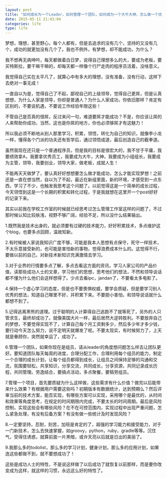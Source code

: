 ```yaml
---
layout: post
title: "如何成长为一个Leader，如何管理一个团队，如何成为一个大牛大神，怎么做一个优秀的员工，怎么成功，需要什么品质？"
date: 2015-05-11 21:43:04
categories: life
type: life
---
```


梦想，理想，甚至野心，每个人都有，但是去追求的没有几个，坚持的又没有几个，成功的就更加没有几个了。我也不例外，有梦想，却不能成功，为什么？

我不想再无病呻吟，每天都做着白日梦，说得自己理想多么的大，要成为老板，要买特斯拉，要干嘛干嘛的，却每天都一样像个行尸走肉的程序员活着，没啥意义。

我觉得自己实在太平凡了，就算心中有多大的理想，没有准备，没有行动，这样下去绝对一事无成！

一直自以为是，觉得自己了不起，鄙视自己的上级领导，觉得自己更屌，但是认真想想，为什么人家是领导，你却是普通人？为什么人家成功，你依旧那样？肯定有区别的，不要说机遇，不要说工作经验年限这些！

不管自己是否真的很屌，反过来问一句，难道要屌才能成功？不是，你应该让屌的人来帮助你成功，当然，这也是你屌的地方，你也必须够屌才有这魅力！

所以我必须不断地从别人那里学习，积累，领悟，转化为自己的知识，就像李小龙一样，懂得各个门派的功夫还有哲学后，通过领悟成道，最后创造自己的截拳道。

虽然我现在还只是一个普通程序员，但是我的目标是很宏大的，我不甘于平庸，我要绩效拿A，我要拿优秀员工，我要成为大牛，大神，我要成为小组组长，我要成为主管，领导，我要创业，领导大家，做老板，成就人生！

不能再天天做梦了，要认真好好想想要怎么做才能成功，怎么才能实现梦想！之前还是一直在想当然，自以为了不起，最近在新组里面，新的环境，才感受到一点东西，学习了不少，也触发我思考这个问题了。以前觉得这是一个简单的成长过程，今天领悟到这是一个长期的积累和转化过程，于是我就想在这里开一个post好好的记录下来。

其实以前我在学校工作室的时候就已经思考过怎么管理工作室这样的问题了，不过那时候认知比较肤浅，视野不够广阔，经验不足，所以没什么结果输出。

1.既然我是技术出身的，就必须要有过硬的技术能力，好好积累技术，多点维护这个blog，也要多点回顾，温故知新。

2.有时候被人家说我知识广度不够，可能是我本人思想有点保守，死守一样技术，不太乐意接受新的，也可能是害怕新的事物，觉得浪费成本什么的。这觉得不行，要做以前的自己，对新技术新知识充满激情去学习。

3.对于业界的行情要多点了解，多点去看这方面的资讯，学习人家公司的产品价值，读那些成功人士的文章，学习他们的思想，思考他们的想法，不然和领导谈话都不懂为什么他们会这样想得了。少点去看ipc，jandan了，不要看太多电影了。

4.保持一个虚心学习的态度，但是也不要畏惧权威，要学会质疑，但是要学习别人优秀的想法，知道自己哪里不好，并积累下来。不要胆小害怕，和领导说话就什么都想不到了。

5.记得逃离黑熊的道理。过于聪明的人计算得自己逃跑不了就等死了，另外的人只管求生，最终却成功了。就像美国大片一样，最后居然大逆转胜利。不要放弃自己的梦想，不要觉得实现不了，计算自己每个月工资剩多少，然后多少年才多少钱，要行动今天怎么努力，说不定明天就爆发了呢。不要太现实，有时候努力了，上天就是眷顾你，突然就幸运了，成功了。

6.管理一个团队，如果你现在是组员，请从leader的角度想问题怎么样去让团队更好。要知道团队每天每周的进度，合理分配工作，合理利用每个组员的能力，制定一个合理的成长计划，让每个组员都得到成长，让组员之间保持足够的沟通和交流，氛围要轻松，共享知识，分享交流，共同成长，分享资源，共同记录成长历程，共同管理。劳逸结合，要搞点活动，多点聚餐，要犒劳组员。

7.管理一个项目，首先要质疑为什么这样做，这些需求有什么价值？做完以后能带来什么效果？有根据用户需要这些吗？初期版本有数据统计，达到预期么？然后评审当前的技术方案，能否实现，有哪些方案可以实现，采用哪个是最优的，从时间和效果等角度思考，在规定的时间期限内完成，不要太长的时间周期。最后是风险控制，实现这些会有哪些风险？在不在可控范围内，实现过程中出现严重问题，怎么紧急处理，有没有后备方案？有没有做一些统计及时发现风险？

8.一定要坚持，忍耐，刻苦，加班是肯定的了，超强的学习能力和接受能力，对于一门新技术，怎么去快速掌握，如groovy，python，ruby，gradle等等。沉住气，受得住诱惑，就算前面一片黑暗，或许天亮以后就是日出的美丽了。

9.我那么多的todolist，那么多的学习计划，健身计划，那么多的应用计划，如果连这些都做不到，就不要想成功了！

这些是成功人士的特性，不是说这样做了以后成功了就恢复以前那样，而是要你改变成为这样，就这样的习惯，永远这么好的特性了。
